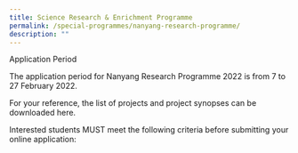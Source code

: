 ```yaml
---
title: Science Research & Enrichment Programme
permalink: /special-programmes/nanyang-research-programme/
description: ""
---
```


Application Period

The application period for Nanyang Research Programme 2022 is from 7 to 27 February 2022.

For your reference, the list of projects and project synopses can be downloaded here.

Interested students MUST meet the following criteria before submitting your online application:
